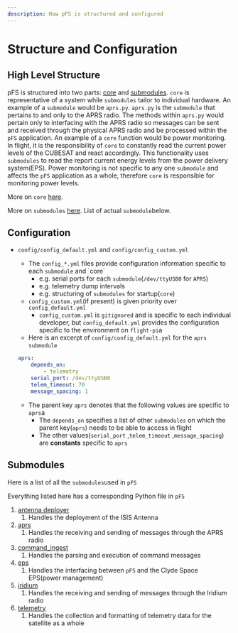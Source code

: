 ```yaml
---
description: How pFS is structured and configured
---
```


# Structure and Configuration

## High Level Structure

pFS is structured into two parts: [core](https://github.com/TJREVERB/pfs/tree/master/core) and [submodules](https://github.com/TJREVERB/pfs/tree/master/submodules). `core` is representative of a system while `submodules` tailor to individual hardware. An example of a `submodule` would be `aprs.py`. `aprs.py` is the `submodule` that pertains to and only to the APRS radio. The methods within `aprs.py` would pertain only to interfacing with the APRS radio so messages can be sent and received through the physical APRS radio and be processed within the `pFS` application. An example of a `core` function would be power monitoring. In flight, it is the responsibility of `core` to constantly read the current power levels of the CUBESAT and react accordingly. This functionality uses `submodules` to read the report current energy levels from the power delivery system\(EPS\). Power monitoring is not specific to any one `submodule` and affects the `pFS` application as a whole, therefore `core` is responsible for monitoring power levels.

More on `core` [here](../core/).

More on `submodules` [here](../submodules/). List of actual `submodule`below.

## Configuration

* `config/config_default.yml` and `config/config_custom.yml`

  * The `config_*.yml` files provide configuration information specific to each `submodule` and \`core\`
    * e.g. serial ports for each `submodule`\(`/dev/ttyUSB0` for `APRS`\)
    * e.g. telemetry dump intervals
    * e.g. structuring of `submodules` for startup\(`core`\)
  * `config_custom.yml`\(if present\) is given priority over `config_default.yml` 
    * `config_custom.yml` is `gitignored` and is specific to each individual developer, but `config_default.yml` provides the configuration specific to the environment on `flight-pi`a
  * Here is an excerpt of `config/config_default.yml` for the `aprs` `submodule` 



  ```yaml
  aprs:
      depends_on:
          - telemetry
      serial_port: /dev/ttyUSB0
      telem_timeout: 70
      message_spacing: 1
  ```

  * The parent key `aprs` denotes that the following values are specific to `aprs`a
    * The `depends_on` specifies a list of other `submodules` on which the parent key\(`aprs`\) needs to be able to access in flight
    * The other values\(`serial_port` ,`telem_timeout` ,`message_spacing`\) are **constants** specific to `aprs`

## Submodules

Here is a list of all the `submodules`used in `pFS` 

Everything listed here has a corresponding Python file in `pFS`

1. [antenna deployer](../submodules/antenna-deployer.md)
   1. Handles the deployment of the ISIS Antenna
2. [aprs](../submodules/radios/aprs.md)
   1. Handles the receiving and sending of messages through the APRS radio
3. [command\_ingest](../submodules/command-ingest.md)
   1. Handles the parsing and execution of command messages
4. [eps](../submodules/eps.md)
   1. Handles the interfacing between `pFS` and the Clyde Space EPS\(power management\)
5. [iridium](../submodules/radios/iridium.md)
   1. Handles the receiving and sending of messages through the Iridium radio
6. [telemetry](../submodules/telemetry.md)
   1. Handles the collection and formatting of telemetry data for the satellite as a whole

